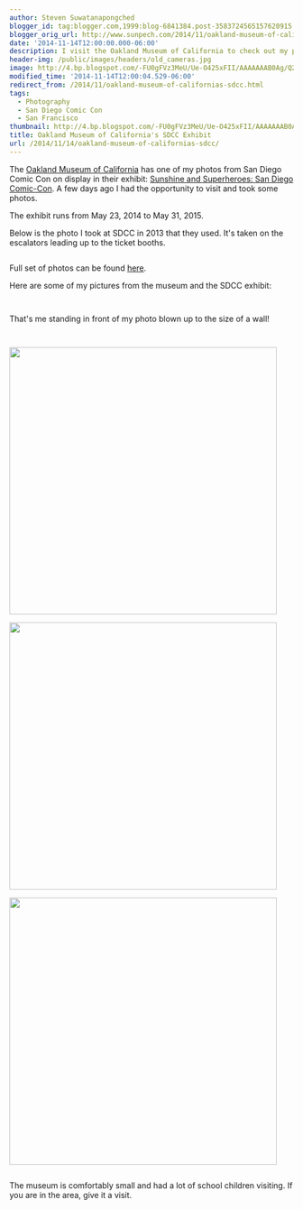 ```yaml
---
author: Steven Suwatanapongched
blogger_id: tag:blogger.com,1999:blog-6841384.post-3583724565157620915
blogger_orig_url: http://www.sunpech.com/2014/11/oakland-museum-of-californias-sdcc.html
date: '2014-11-14T12:00:00.000-06:00'
description: I visit the Oakland Museum of California to check out my photo on display in the San Diego Comic Con Exhibit.
header-img: /public/images/headers/old_cameras.jpg
image: http://4.bp.blogspot.com/-FU0gFVz3MeU/Ue-O425xFII/AAAAAAAB0Ag/Q2GTo5K5VUg/s600/2013-07-18%2Bat%2B17-23-17.jpg
modified_time: '2014-11-14T12:00:04.529-06:00'
redirect_from: /2014/11/oakland-museum-of-californias-sdcc.html
tags:
  - Photography
  - San Diego Comic Con
  - San Francisco
thumbnail: http://4.bp.blogspot.com/-FU0gFVz3MeU/Ue-O425xFII/AAAAAAAB0Ag/Q2GTo5K5VUg/s600/2013-07-18%2Bat%2B17-23-17.jpg
title: Oakland Museum of California's SDCC Exhibit
url: /2014/11/14/oakland-museum-of-californias-sdcc/
---
```



The <a href="http://www.museumca.org/">Oakland Museum of California</a> has one of my photos from San Diego Comic Con on display in their exhibit: <a href="http://www.museumca.org/exhibit/sunshine-and-superheroes-san-diego-comic-con">Sunshine and Superheroes: San Diego Comic-Con</a>. A few days ago I had the opportunity to visit and took some photos.

The exhibit runs from May 23, 2014 to May 31, 2015.

Below is the photo I took at SDCC in 2013 that they used. It's taken on the escalators leading up to the ticket booths.

<a href="http://4.bp.blogspot.com/-FU0gFVz3MeU/Ue-O425xFII/AAAAAAAB0Ag/Q2GTo5K5VUg/s600/2013-07-18%2Bat%2B17-23-17.jpg" alt=""><img   border="0" src="http://4.bp.blogspot.com/-FU0gFVz3MeU/Ue-O425xFII/AAAAAAAB0Ag/Q2GTo5K5VUg/s600/2013-07-18%2Bat%2B17-23-17.jpg" alt=""  /></a>

Full set of photos can be found <a href="https://plus.google.com/photos/101693597219413173200/albums/6081433354928343105?banner=pwa">here</a>.

Here are some of my pictures from the museum and the SDCC exhibit:

<a href="http://1.bp.blogspot.com/-Db7TmCRvqLc/VGWXbi9ey7I/AAAAAAAB0Wg/XVSpEXx6-zg/s600/2014-11-12%2Bat%2B11-07-45.jpg" alt=""><img   border="0" src="http://1.bp.blogspot.com/-Db7TmCRvqLc/VGWXbi9ey7I/AAAAAAAB0Wg/XVSpEXx6-zg/s600/2014-11-12%2Bat%2B11-07-45.jpg" alt=""   /></a>

<a href="http://3.bp.blogspot.com/-WG1TuZMTD7Q/VGWXdHEJ4kI/AAAAAAAB0Ww/izAp4AU3ykM/s600/2014-11-12%2Bat%2B11-10-30.jpg" alt=""><img   border="0" src="http://3.bp.blogspot.com/-WG1TuZMTD7Q/VGWXdHEJ4kI/AAAAAAAB0Ww/izAp4AU3ykM/s600/2014-11-12%2Bat%2B11-10-30.jpg" alt=""   /></a>

That's me standing in front of my photo blown up to the size of a wall!
<a href="http://1.bp.blogspot.com/-SoQtuoIARN0/VGWXeT2vWJI/AAAAAAAB0XA/P710Dkpjl-8/s600/2014-11-12%2Bat%2B11-16-41.jpg" alt=""><img   border="0" src="http://1.bp.blogspot.com/-SoQtuoIARN0/VGWXeT2vWJI/AAAAAAAB0XA/P710Dkpjl-8/s600/2014-11-12%2Bat%2B11-16-41.jpg" alt=""   /></a>

<a href="http://1.bp.blogspot.com/-hK6GOwBfYk4/VGWXfLAJ8yI/AAAAAAAB0XI/nMHeGVBpyao/s600/2014-11-12%2Bat%2B11-17-00.jpg" alt=""><img   border="0" src="http://1.bp.blogspot.com/-hK6GOwBfYk4/VGWXfLAJ8yI/AAAAAAAB0XI/nMHeGVBpyao/s600/2014-11-12%2Bat%2B11-17-00.jpg" alt=""   /></a>

<a href="http://4.bp.blogspot.com/-9Q0RZnrNt_8/VGWXgNDkI8I/AAAAAAAB0XQ/BnnQr8DYcmY/s600/2014-11-12%2Bat%2B11-18-51.jpg" alt=""><img   border="0" src="http://4.bp.blogspot.com/-9Q0RZnrNt_8/VGWXgNDkI8I/AAAAAAAB0XQ/BnnQr8DYcmY/s600/2014-11-12%2Bat%2B11-18-51.jpg" alt=""   /></a>

<a href="http://1.bp.blogspot.com/-FdyE6Rqvj0g/VGWXgvwoiAI/AAAAAAAB0Xc/eSgSW6cHe68/s600/2014-11-12%2Bat%2B11-20-27.jpg" alt=""><img   border="0" src="http://1.bp.blogspot.com/-FdyE6Rqvj0g/VGWXgvwoiAI/AAAAAAAB0Xc/eSgSW6cHe68/s600/2014-11-12%2Bat%2B11-20-27.jpg" alt=""  width="474" /></a>

<a href="http://1.bp.blogspot.com/-yISP_igPCgI/VGWXhW2B70I/AAAAAAAB0Xg/lUGT1vYyDp8/s600/2014-11-12%2Bat%2B11-26-41.jpg" alt=""><img   border="0" src="http://1.bp.blogspot.com/-yISP_igPCgI/VGWXhW2B70I/AAAAAAAB0Xg/lUGT1vYyDp8/s600/2014-11-12%2Bat%2B11-26-41.jpg" alt=""  width="474" /></a>

<a href="http://4.bp.blogspot.com/-xp6h2UR9HOs/VGWXhwnZgBI/AAAAAAAB0Xo/MwU5TM0fD7w/s600/2014-11-12%2Bat%2B11-29-48.jpg" alt=""><img   border="0" src="http://4.bp.blogspot.com/-xp6h2UR9HOs/VGWXhwnZgBI/AAAAAAAB0Xo/MwU5TM0fD7w/s600/2014-11-12%2Bat%2B11-29-48.jpg" alt=""  width="474" /></a>

<a href="http://2.bp.blogspot.com/-BAQe2-gIz8o/VGWXivBVKoI/AAAAAAAB0Xw/OlPCM3kVlkU/s600/2014-11-12%2Bat%2B11-48-00.jpg" alt=""><img   border="0" src="http://2.bp.blogspot.com/-BAQe2-gIz8o/VGWXivBVKoI/AAAAAAAB0Xw/OlPCM3kVlkU/s600/2014-11-12%2Bat%2B11-48-00.jpg" alt=""   /></a>

The museum is comfortably small and had a lot of school children visiting. If you are in the area, give it a visit.
